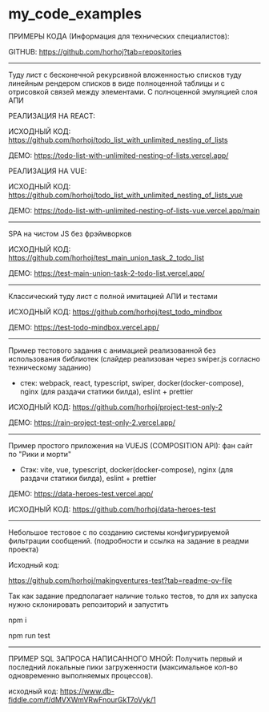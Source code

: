 # my_code_examples

ПРИМЕРЫ КОДА (Информация для технических специалистов):

GITHUB: https://github.com/horhoj?tab=repositories

******************************************
Туду лист с бесконечной рекурсивной вложенностью списков туду линейным рендером списков в виде полноценной таблицы и с отрисовкой связей между элементами. С полноценной эмуляцией слоя АПИ

РЕАЛИЗАЦИЯ НА REACT:

ИСХОДНЫЙ КОД: https://github.com/horhoj/todo_list_with_unlimited_nesting_of_lists

ДЕМО: https://todo-list-with-unlimited-nesting-of-lists.vercel.app/


РЕАЛИЗАЦИЯ НА  VUE:

ИСХОДНЫЙ КОД: https://github.com/horhoj/todo_list_with_unlimited_nesting_of_lists_vue

ДЕМО: https://todo-list-with-unlimited-nesting-of-lists-vue.vercel.app/main

******************************************
SPA на чистом JS без фрэймворков

ИСХОДНЫЙ КОД: https://github.com/horhoj/test_main_union_task_2_todo_list

ДЕМО: https://test-main-union-task-2-todo-list.vercel.app/

******************************************
Классический туду лист с полной имитацией АПИ и тестами

ИСХОДНЫЙ КОД: https://github.com/horhoj/test_todo_mindbox

ДЕМО: https://test-todo-mindbox.vercel.app/

******************************************
Пример тестового задания с анимацией реализованной без использования библиотек (слайдер реализован через swiper.js согласно техническому заданию)

- стек: webpack, react, typescript, swiper, docker(docker-compose), nginx (для раздачи статики билда), eslint + prettier

ИСХОДНЫЙ КОД: https://github.com/horhoj/project-test-only-2

ДЕМО: https://rain-project-test-only-2.vercel.app/


******************************************

Пример простого приложения на VUEJS (COMPOSITION API): фан сайт по "Рики и морти"

- Стэк: vite, vue, typescript, docker(docker-compose), nginx (для раздачи статики билда), eslint + prettier

ДЕМО: https://data-heroes-test.vercel.app/

ИСХОДНЫЙ КОД:  https://github.com/horhoj/data-heroes-test

******************************************

Небольшое тестовое с по созданию системы конфигурируемой фильтрации сообщений. (подробности и ссылка на задание в реадми проекта)

Исходный код: 

https://github.com/horhoj/makingventures-test?tab=readme-ov-file

Так как задание предполагает наличие только тестов, то для их запуска нужно склонировать репозиторий и запустить

npm i

npm run test

******************************************

ПРИМЕР SQL ЗАПРОСА НАПИСАННОГО МНОЙ: Получить первый и последний локальные пики загруженности (максимальное кол-во одновременно выполняемых процессов).

исходный код: https://www.db-fiddle.com/f/dMVXWmVRwFnourGkT7oVyk/1
